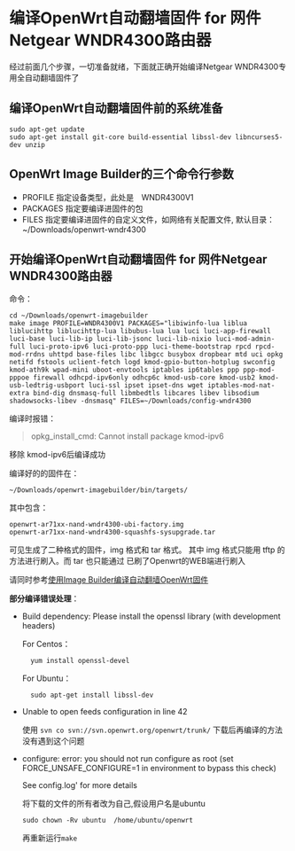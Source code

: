 编译OpenWrt自动翻墙固件 for 网件Netgear WNDR4300路由器
=================================================

经过前面几个步骤，一切准备就绪，下面就正确开始编译Netgear WNDR4300专用全自动翻墙固件了

编译OpenWrt自动翻墙固件前的系统准备
--------

    sudo apt-get update
    sudo apt-get install git-core build-essential libssl-dev libncurses5-dev unzip

OpenWrt Image Builder的三个命令行参数
--------

- PROFILE  指定设备类型，此处是　WNDR4300V1
- PACKAGES 指定要编译进固件的包
- FILES    指定要编译进固件的自定义文件，如网络有关配置文件, 默认目录：~/Downloads/openwrt-wndr4300

开始编译OpenWrt自动翻墙固件 for 网件Netgear WNDR4300路由器
--------

命令：

    cd ~/Downloads/openwrt-imagebuilder
    make image PROFILE=WNDR4300V1 PACKAGES="libiwinfo-lua liblua liblucihttp liblucihttp-lua libubus-lua lua luci luci-app-firewall luci-base luci-lib-ip luci-lib-jsonc luci-lib-nixio luci-mod-admin-full luci-proto-ipv6 luci-proto-ppp luci-theme-bootstrap rpcd rpcd-mod-rrdns uhttpd base-files libc libgcc busybox dropbear mtd uci opkg netifd fstools uclient-fetch logd kmod-gpio-button-hotplug swconfig kmod-ath9k wpad-mini uboot-envtools iptables ip6tables ppp ppp-mod-pppoe firewall odhcpd-ipv6only odhcp6c kmod-usb-core kmod-usb2 kmod-usb-ledtrig-usbport luci-ssl ipset ipset-dns wget iptables-mod-nat-extra bind-dig dnsmasq-full libmbedtls libcares libev libsodium shadowsocks-libev -dnsmasq" FILES=~/Downloads/config-wndr4300

编译时报错：

> opkg_install_cmd: Cannot install package kmod-ipv6

移除 kmod-ipv6后编译成功

编译好的的固件在：

    ~/Downloads/openwrt-imagebuilder/bin/targets/

其中包含：

    openwrt-ar71xx-nand-wndr4300-ubi-factory.img
    openwrt-ar71xx-nand-wndr4300-squashfs-sysupgrade.tar

可见生成了二种格式的固件，img 格式和 tar 格式。 其中 img 格式只能用 tftp 的方法进行刷入。而 tar 也只能通过 已刷了Openwrt的WEB端进行刷入

请同时参考[使用Image Builder编译自动翻墙OpenWrt固件](../04.3.md)

**部分编译错误处理**：

- Build dependency: Please install the openssl library (with development headers)

    For Centos：

        yum install openssl-devel

    For Ubuntu：

        sudo apt-get install libssl-dev

- Unable to open feeds configuration in line 42

    使用 `svn co svn://svn.openwrt.org/openwrt/trunk/` 下载后再编译的方法没有遇到这个问题

- configure: error: you should not run configure as root (set FORCE_UNSAFE_CONFIGURE=1 in environment to bypass this check)

    See config.log' for more details

    将下载的文件的所有者改为自己,假设用户名是ubuntu

      sudo chown -Rv ubuntu  /home/ubuntu/openwrt

    再重新运行`make`